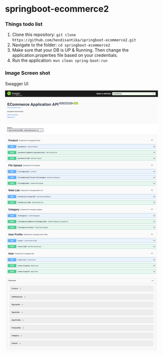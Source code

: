 # springboot-ecommerce2

### Things todo list

1. Clone this repository: `git clone https://github.com/hendisantika/springboot-ecommerce2.git`
2. Navigate to the folder: `cd springboot-ecommerce2`
3. Make sure that your DB is UP & Running. Then change the application.properties file based on your credentials.
4. Run the application: `mvn clean spring-boot:run`

### Image Screen shot

Swagger UI

![Swagger UI](upload-dir/swagger.png "Swagger UI")

